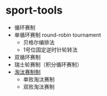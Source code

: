 # sport-tools

- 循环赛制
- 单循环赛制 round-robin tournament
  - 贝格尔编排法
  - 1号位固定逆时针轮转法
- 双循环赛制
- 瑞士轮赛制（积分循环赛制）
- [淘汰赛制制](https://baike.baidu.com/item/%E6%B7%98%E6%B1%B0%E8%B5%9B%E5%88%B6/6378952?fr=ge_ala)
  - 单败淘汰赛制
  - 双败淘汰赛制
